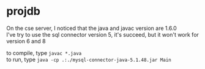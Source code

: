 # projdb

On the cse server, I noticed that the java and javac version are 1.6.0\
I've try to use the sql connector version 5, it's succeed, but it won't work for version 6 and 8

to compile, type `javac *.java`\
to run, type `java -cp .:./mysql-connector-java-5.1.48.jar Main`

